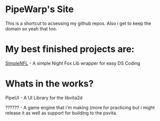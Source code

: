 # PipeWarp's Site

This is a shortcut to acsessing my github repos.
Also i get to keep the domain so yeah that too.

# My best finished projects are:

[SimpleNFL](https://github.com/PipeWarp/SimpleNFL) - A simple Night Fox Lib wrapper for easy DS Coding

# Whats in the works?

PipeUI - A UI Library for the libvita2d

?????? - A game engine that i'm making (more for practicing but i might release it as well as support for building to the psvita.
